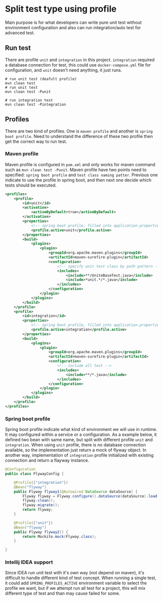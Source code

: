 # Split test type using profile

Main purpose is for what developers can write pure unit test without environment configuration and also can run integration/auto test for advanced test.

## Run test

There are profile `unit` and `integration` in this project. `integration` required a database connection for test, this could use `docker-compose.yml` file for configuration, and `unit` doesn't need anything, it just runs.

```shell script
# run unit test (deafult profile)
mvn clean test
# run unit test
mvn clean test -Punit

# run integration test
mvn clean test -Pintegration
```

## Profiles

There are two kind of profiles. One is `maven profile` and another is `spring boot profile`. Need to understand the difference of these two profile then get the correct way to run test.

### Maven profile

Maven profile is configured in `pom.xml` and only works for maven command such as `mvn clean test -Punit`. Maven profile have two points need to specified: `spring boot profile` and `test class naming patter`. Previous one indicate to use the profile in spring boot, and then next one decide which tests should be executed.

```xml
<profiles>
    <profile>
        <id>unit</id>
        <activation>
            <activeByDefault>true</activeByDefault>
        </activation>
        <properties>
            <!-- spring boot profile, filled into application.properties -->
            <profile.active>unit</profile.active>
        </properties>
        <build>
            <plugins>
                <plugin>
                    <groupId>org.apache.maven.plugins</groupId>
                    <artifactId>maven-surefire-plugin</artifactId>
                    <configuration>
                        <!-- specify unit test class by path pattern -->
                        <includes>
                            <include>**/UniteBaseTest.java</include>
                            <include>*unit.*/*.java</include>
                        </includes>
                    </configuration>
                </plugin>
            </plugins>
        </build>
    </profile>
    <profile>
        <id>integration</id>
        <properties>
            <!-- spring boot profile, filled into application.properties -->
            <profile.active>integration</profile.active>
        </properties>
        <build>
            <plugins>
                <plugin>
                    <groupId>org.apache.maven.plugins</groupId>
                    <artifactId>maven-surefire-plugin</artifactId>
                    <configuration>
                        <!-- include all test -->
                        <includes>
                            <include>**/*.java</include>
                        </includes>
                    </configuration>
                </plugin>
            </plugins>
        </build>
    </profile>
</profiles>
```

### Spring boot profile

Spring boot profile indicate what kind of environment we will use in runtime. It may configured within a service or a configuration. As a example below, it defined two bean with same name, but split with different profile `unit` and `integration`. When using `unit` profile, there is no database connection available, so the implementation just return a mock of flyway object. In another way, implementation of `integration` profile initialized with existing connection and return a flayway instance. 

```java
@Configuration
public class FlywayConfig {

    @Profile({"integration"})
    @Bean("flyway")
    public Flyway flyway1(@Autowired DataSource dataSource) {
        Flyway flyway = Flyway.configure().dataSource(dataSource).load();
        flyway.clean();
        flyway.migrate();
        return flyway;
    }

    @Profile({"unit"})
    @Bean("flyway")
    public Flyway flyway2() {
        return Mockito.mock(Flyway.class);
    }

}
```

### Intellij IDEA support

Since IDEA run unit test with it's own way (not depend on maven), it's difficult to handle different kind of test concept. When running a single test, it could add `SPRING_PROFILES_ACTIVE` environment variable to select the profile we want, but if we attempt run all test for a project, this will mix different type of test and than may cause failed for some.
